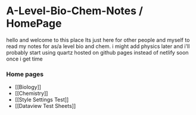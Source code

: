 # A-Level-Bio-Chem-Notes / HomePage

hello and welcome to this place
Its just here for other people and myself to read my notes for as/a level bio and chem.
i might add physics later
and i'll probably start using quartz hosted on github pages instead of netlify soon once i get time
### Home pages
- [[Biology]]
- [[Chemistry]]
- [[Style Settings Test]]
- [[Dataview Test Sheets]]